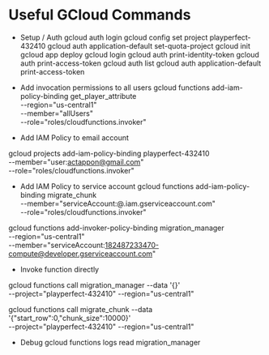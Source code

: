# Useful GCloud Commands
* Setup / Auth
gcloud auth login
gcloud config set project playperfect-432410
gcloud auth application-default set-quota-project
gcloud init
gcloud app deploy
gcloud login
gcloud auth print-identity-token
gcloud auth print-access-token
gcloud auth list
gcloud auth application-default print-access-token


* Add invocation permissions to all users
gcloud functions add-iam-policy-binding get_player_attribute \
    --region="us-central1" \
    --member="allUsers" \
    --role="roles/cloudfunctions.invoker"


* Add IAM Policy to email account

gcloud projects add-iam-policy-binding playperfect-432410 \
    --member="user:actappon@gmail.com" \
    --role="roles/cloudfunctions.invoker"

* Add IAM Policy to service account
gcloud functions add-iam-policy-binding migrate_chunk \
    --member="serviceAccount:<service-account>@<project-id>.iam.gserviceaccount.com" \
    --role="roles/cloudfunctions.invoker"

gcloud functions add-invoker-policy-binding migration_manager \
      --region="us-central1" \
      --member="serviceAccount:182487233470-compute@developer.gserviceaccount.com"

* Invoke function directly

gcloud functions call migration_manager --data '{}' \
    --project="playperfect-432410" --region="us-central1"

gcloud functions call migrate_chunk --data '{"start_row":0,"chunk_size":10000}' \
    --project="playperfect-432410" --region="us-central1"

* Debug
gcloud functions logs read migration_manager